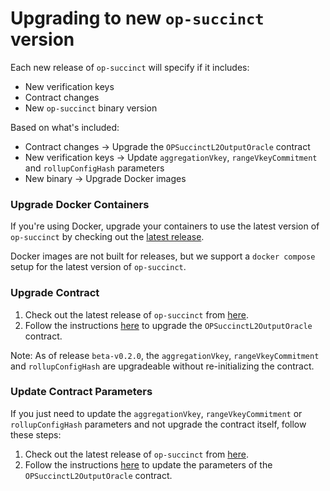 # Upgrading to new `op-succinct` version

Each new release of `op-succinct` will specify if it includes:

- New verification keys
- Contract changes 
- New `op-succinct` binary version

Based on what's included:

- Contract changes → Upgrade the `OPSuccinctL2OutputOracle` contract
- New verification keys → Update `aggregationVkey`, `rangeVkeyCommitment` and `rollupConfigHash` parameters
- New binary → Upgrade Docker images

### Upgrade Docker Containers

If you're using Docker, upgrade your containers to use the latest version of `op-succinct` by checking out the [latest release](https://github.com/succinctlabs/op-succinct/releases). 

Docker images are not built for releases, but we support a `docker compose` setup for the latest version of `op-succinct`.

### Upgrade Contract

1. Check out the latest release of `op-succinct` from [here](https://github.com/succinctlabs/op-succinct/releases).
2. Follow the instructions [here](./l2-output-oracle.md#upgrading-opsuccinctl2outputoracle) to upgrade the `OPSuccinctL2OutputOracle` contract.


Note: As of release `beta-v0.2.0`, the `aggregationVkey`, `rangeVkeyCommitment` and `rollupConfigHash` are upgradeable without re-initializing the contract.

### Update Contract Parameters

If you just need to update the `aggregationVkey`, `rangeVkeyCommitment` or `rollupConfigHash` parameters and not upgrade the contract itself, follow these steps:

1. Check out the latest release of `op-succinct` from [here](https://github.com/succinctlabs/op-succinct/releases).
2. Follow the instructions [here](./l2-output-oracle.md#updating-opsuccinctl2outputoracle-parameters) to update the parameters of the `OPSuccinctL2OutputOracle` contract.
